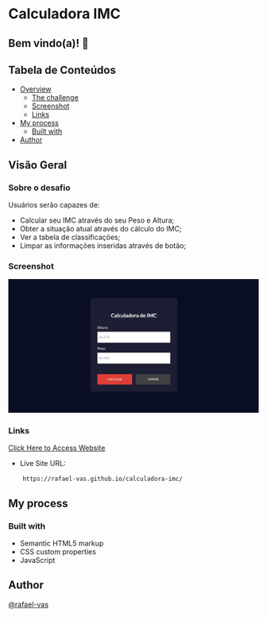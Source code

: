# Calculadora IMC

## Bem vindo(a)! 👋

## Tabela de Conteúdos

- [Overview](#overview)
  - [The challenge](#the-challenge)
  - [Screenshot](#screenshot)
  - [Links](#links)
- [My process](#my-process)
  - [Built with](#built-with)
- [Author](#author)


## Visão Geral

### Sobre o desafio

Usuários serão capazes de:

- Calcular seu IMC através do seu Peso e Altura;
- Obter a situação atual através do cálculo do IMC;
- Ver a tabela de classificações;
- Limpar as informações inseridas através de botão;

### Screenshot

<img src="src/screenshots/desktop.png" alt="Desktop Design">


### Links
[Click Here to Access Website](https://rafael-vas.github.io/calculadora-imc/)

- Live Site URL:
```
    https://rafael-vas.github.io/calculadora-imc/
```


## My process

### Built with

- Semantic HTML5 markup
- CSS custom properties
- JavaScript


## Author

[@rafael-vas](https://github.com/rafael-vas)